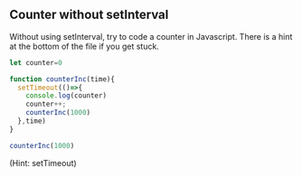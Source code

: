 ## Counter without setInterval

Without using setInterval, try to code a counter in Javascript. There is a hint at the bottom of the file if you get stuck.

```javascript
let counter=0

function counterInc(time){
  setTimeout(()=>{
    console.log(counter)
    counter++;
    counterInc(1000)
  },time)
}

counterInc(1000)
```






































































(Hint: setTimeout)